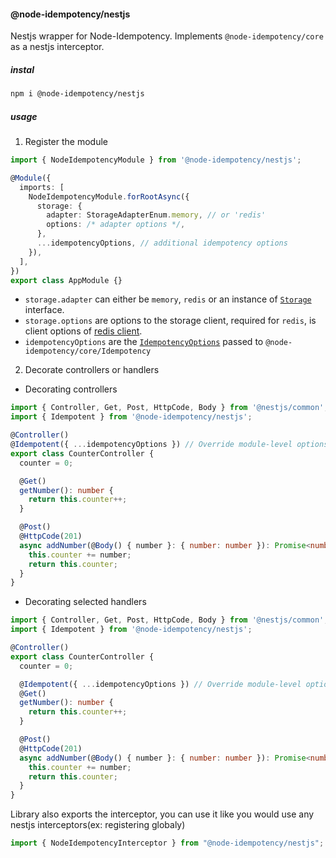 #### @node-idempotency/nestjs

Nestjs wrapper for Node-Idempotency.
Implements `@node-idempotency/core` as a nestjs interceptor.

##### instal

```bash
npm i @node-idempotency/nestjs
```

##### usage

1. Register the module

```ts
import { NodeIdempotencyModule } from '@node-idempotency/nestjs';

@Module({
  imports: [
    NodeIdempotencyModule.forRootAsync({
      storage: {
        adapter: StorageAdapterEnum.memory, // or 'redis'
        options: /* adapter options */,
      },
      ...idempotencyOptions, // additional idempotency options
    }),
  ],
})
export class AppModule {}

```

  - `storage.adapter` can either be `memory`, `redis` or an instance of [`Storage`](https://github.com/mahendraHegde/node-idempotency/tree/main/packages/storage) interface.
  - `storage.options` are options to the storage client, required for `redis`, is client options of [redis client](https://www.npmjs.com/package/redis).
  - `idempotencyOptions` are the [`IdempotencyOptions`](https://github.com/mahendraHegde/node-idempotency/blob/main/packages/core/docs/interfaces/IdempotencyOptions.md) passed to `@node-idempotency/core/Idempotency`

2. Decorate controllers or handlers

  - Decorating controllers

```ts
import { Controller, Get, Post, HttpCode, Body } from '@nestjs/common';
import { Idempotent } from '@node-idempotency/nestjs';

@Controller()
@Idempotent({ ...idempotencyOptions }) // Override module-level options
export class CounterController {
  counter = 0;

  @Get()
  getNumber(): number {
    return this.counter++;
  }

  @Post()
  @HttpCode(201)
  async addNumber(@Body() { number }: { number: number }): Promise<number> {
    this.counter += number;
    return this.counter;
  }
}
```

  - Decorating selected handlers

```ts
import { Controller, Get, Post, HttpCode, Body } from '@nestjs/common';
import { Idempotent } from '@node-idempotency/nestjs';

@Controller()
export class CounterController {
  counter = 0;

  @Idempotent({ ...idempotencyOptions }) // Override module-level options
  @Get()
  getNumber(): number {
    return this.counter++;
  }

  @Post()
  @HttpCode(201)
  async addNumber(@Body() { number }: { number: number }): Promise<number> {
    this.counter += number;
    return this.counter;
  }
}
```


Library also exports the interceptor, you can use it like you would use any nestjs interceptors(ex: registering globaly)

```ts
import { NodeIdempotencyInterceptor } from "@node-idempotency/nestjs";
```
